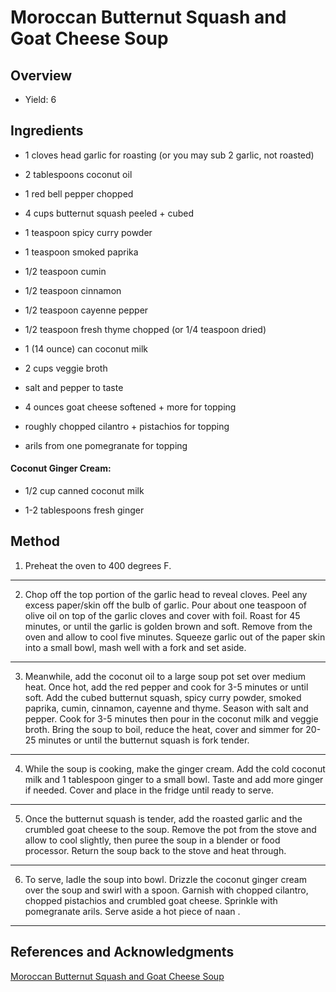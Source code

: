# Moroccan Butternut Squash and Goat Cheese Soup

## Overview

- Yield: 6

## Ingredients

- 1 cloves head garlic for roasting (or you may sub 2 garlic, not roasted)

- 2 tablespoons coconut oil

- 1 red bell pepper chopped

- 4 cups butternut squash peeled + cubed

- 1 teaspoon spicy curry powder

- 1 teaspoon smoked paprika

- 1/2 teaspoon cumin

- 1/2 teaspoon cinnamon

- 1/2 teaspoon cayenne pepper

- 1/2 teaspoon fresh thyme chopped (or 1/4 teaspoon dried)

- 1 (14 ounce) can coconut milk

- 2 cups veggie broth

- salt and pepper to taste

- 4 ounces goat cheese softened + more for topping

- roughly chopped cilantro + pistachios for topping

- arils from one pomegranate for topping

#### Coconut Ginger Cream:

- 1/2 cup canned coconut milk

- 1-2 tablespoons fresh ginger

## Method

1. Preheat the oven to 400 degrees F.
---

2. Chop off the top portion of the garlic head to reveal cloves. Peel any excess paper/skin off the bulb of garlic. Pour about one teaspoon of olive oil on top of the garlic cloves and cover with foil. Roast for 45 minutes, or until the garlic is golden brown and soft. Remove from the oven and allow to cool five minutes. Squeeze garlic out of the paper skin into a small bowl, mash well with a fork and set aside.
---

3. Meanwhile, add the coconut oil to a large soup pot set over medium heat. Once hot, add the red pepper and cook for 3-5 minutes or until soft. Add the cubed butternut squash, spicy curry powder, smoked paprika, cumin, cinnamon, cayenne and thyme. Season with salt and pepper. Cook for 3-5 minutes then pour in the coconut milk and veggie broth. Bring the soup to boil, reduce the heat, cover and simmer for 20-25 minutes or until the butternut squash is fork tender.
---

4. While the soup is cooking, make the ginger cream. Add the cold coconut milk and 1 tablespoon ginger to a small bowl. Taste and add more ginger if needed. Cover and place in the fridge until ready to serve.
---

5. Once the butternut squash is tender, add the roasted garlic and the crumbled goat cheese to the soup. Remove the pot from the stove and allow to cool slightly, then puree the soup in a blender or food processor. Return the soup back to the stove and heat through.
---

6. To serve, ladle the soup into bowl. Drizzle the coconut ginger cream over the soup and swirl with a spoon. Garnish with chopped cilantro, chopped pistachios and crumbled goat cheese. Sprinkle with pomegranate arils. Serve aside a hot piece of naan .
---

## References and Acknowledgments

[Moroccan Butternut Squash and Goat Cheese Soup](https://www.halfbakedharvest.com/moroccan-butternut-squash-goat-cheese-soup-wcoconut-ginger-cream-pistachios/)
